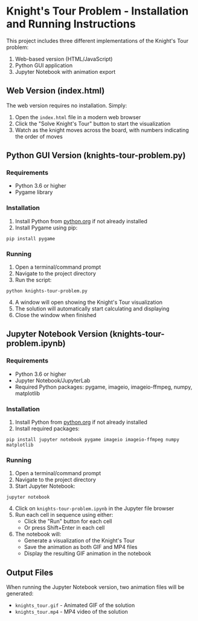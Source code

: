 # Knight's Tour Problem - Installation and Running Instructions

This project includes three different implementations of the Knight's Tour problem:
1. Web-based version (HTML/JavaScript)
2. Python GUI application
3. Jupyter Notebook with animation export

## Web Version (index.html)

The web version requires no installation. Simply:
1. Open the `index.html` file in a modern web browser
2. Click the "Solve Knight's Tour" button to start the visualization
3. Watch as the knight moves across the board, with numbers indicating the order of moves

## Python GUI Version (knights-tour-problem.py)

### Requirements
- Python 3.6 or higher
- Pygame library

### Installation
1. Install Python from [python.org](https://python.org) if not already installed
2. Install Pygame using pip:
```
pip install pygame
```

### Running
1. Open a terminal/command prompt
2. Navigate to the project directory
3. Run the script:
```
python knights-tour-problem.py
```
4. A window will open showing the Knight's Tour visualization
5. The solution will automatically start calculating and displaying
6. Close the window when finished

## Jupyter Notebook Version (knights-tour-problem.ipynb)

### Requirements
- Python 3.6 or higher
- Jupyter Notebook/JupyterLab
- Required Python packages: pygame, imageio, imageio-ffmpeg, numpy, matplotlib

### Installation
1. Install Python from [python.org](https://python.org) if not already installed
2. Install required packages:
```
pip install jupyter notebook pygame imageio imageio-ffmpeg numpy matplotlib
```

### Running
1. Open a terminal/command prompt
2. Navigate to the project directory
3. Start Jupyter Notebook:
```
jupyter notebook
```
4. Click on `knights-tour-problem.ipynb` in the Jupyter file browser
5. Run each cell in sequence using either:
   - Click the "Run" button for each cell
   - Or press Shift+Enter in each cell
6. The notebook will:
   - Generate a visualization of the Knight's Tour
   - Save the animation as both GIF and MP4 files
   - Display the resulting GIF animation in the notebook

## Output Files
When running the Jupyter Notebook version, two animation files will be generated:
- `knights_tour.gif` - Animated GIF of the solution
- `knights_tour.mp4` - MP4 video of the solution